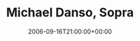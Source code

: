 ---
templateKey: event
guid: 08935c18-6eab-11ea-99c5-002590d1d1b0
date: 2006-09-16T21:00:00+00:00
eventTime: '9pm'
title: Michael Danso, Sopra
artist: Michael Danso
city: Toronto
venue: Sopra
group: Tim Shia
guests: Joe Sealy, Frank Wright, Paul Novotny
---